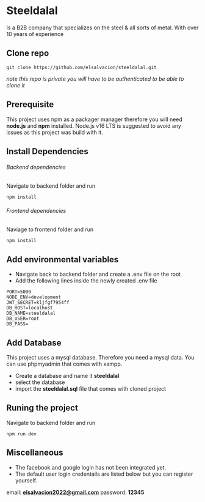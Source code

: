 # Steeldalal

Is a B2B company that specializes on the steel & all sorts of metal. With over 10 years of experience

## Clone repo

```
git clone https://github.com/elsalvacion/steeldalal.git
```

_note this repo is private you will have to be authenticated to be able to clone it_

## Prerequisite

This project uses npm as a packager manager therefore you will need **node.js** and **npm** installed.
Node.js v16 LTS is suggested to avoid any issues as this project was build with it.

## Install Dependencies

###### _Backend dependencies_

Navigate to backend folder and run

```
npm install
```

###### _Frontend dependencies_

Naviage to frontend folder and run

```
npm install
```

## Add environmental variables

- Navigate back to backend folder and create a .env file on the root
- Add the following lines inside the newly created .env file

```
PORT=5000
NODE_ENV=development
JWT_SECRET=kljfgf7954ff
DB_HOST=localhost
DB_NAME=steeldalal
DB_USER=root
DB_PASS=
```

## Add Database

This project uses a mysql database. Therefore you need a mysql data. You can use phpmyadmin that comes with xampp.

- Create a database and name it **steeldalal**
- select the database
- import the **steeldalal.sql** file that comes with cloned project

## Runing the project

Navigate to backend folder and run

```
npm run dev
```

## Miscellaneous

- The facebook and google login has not been integrated yet.
- The default user login credentails are listed below but you can register yourself.

email: **elsalvacion2022@gmail.com**
password: **12345**
